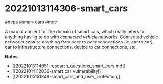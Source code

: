 # 20221013114306-smart_cars
#hcps #smart-cars #moc

A map of content for the domain of smart cars, which really refers to anything
having to do with *connected vehicle networks*. Connected vehicle networks
capture anything from peer to peer connections (ie, car to car), car to
infrastructure connections, device to car connections, etc.

**Notes**
* [[20221013114051-research_questions_smart_cars.md]]
* [[20221014112036-smart_car_vulnerability]]
* [[20221014151848-smart_cars_and_user_protection]]

